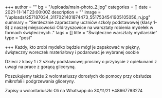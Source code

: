 +++
author = ""
bg = "/uploads/main-photo_2.jpg"
categories = []
date = 2021-11-14T23:00:00Z
description = ""
image = "/uploads/257187034_3117021401874473_5517534541905105056_n.jpg"
summary = "Serdecznie zapraszamy uczniów szkoły podstawowej (klasy 1-8) z naszej miejscowości Oldrzyszowice na warsztaty robienia mydełek w formach świątecznych ."
tags = []
title = "Świąteczne warsztaty mydlarskie"
type = "post"

+++
Każdy, kto zrobi mydełko będzie mógł je zapakować w piękny, świąteczny woreczek materiałowy i podarować je wybranej osobie

Dzieci z klasy 1 i 2 szkoły podstawowej prosimy o przybycie z opiekunami z uwagi na prace z gorącą gliceryną.

Poszukujemy także 2 wolontariuszy dorosłych do pomocy przy obsłudze mikrofali i podgrzewania gliceryny.

Zapisy u wolontariuszki Oli na Whatsapp do 30/11/21 +48667793274